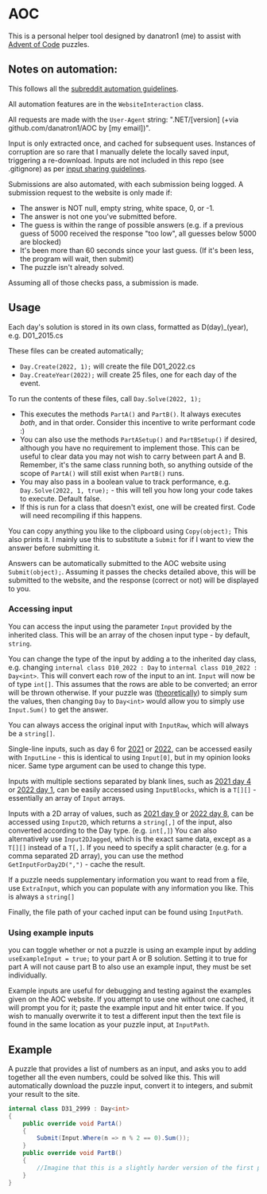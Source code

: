 # AOC

This is a personal helper tool designed by danatron1 (me) to assist with [Advent of Code](https://adventofcode.com) puzzles. 

## Notes on automation: 

This follows all the [subreddit automation guidelines](https://www.reddit.com/r/adventofcode/wiki/faqs/automation/).

All automation features are in the `WebsiteInteraction` class. 

All requests are made with the `User-Agent` string: ".NET/[version] (+via github.com/danatron1/AOC by [my email])". 

Input is only extracted once, and cached for subsequent uses. 
Instances of corruption are so rare that I manually delete the locally saved input, triggering a re-download. 
Inputs are not included in this repo (see .gitignore) as per [input sharing guidelines](https://www.reddit.com/r/adventofcode/wiki/faqs/copyright/inputs/).

Submissions are also automated, with each submission being logged. A submission request to the website is only made if:
* The answer is NOT null, empty string, white space, 0, or -1.
* The answer is not one you've submitted before.
* The guess is within the range of possible answers (e.g. if a previous guess of 5000 received the response "too low", all guesses below 5000 are blocked)
* It's been more than 60 seconds since your last guess. (If it's been less, the program will wait, then submit)
* The puzzle isn't already solved.

Assuming all of those checks pass, a submission is made.

## Usage

Each day's solution is stored in its own class, formatted as D(day)_(year), e.g. D01_2015.cs

These files can be created automatically;
* `Day.Create(2022, 1);` will create the file D01_2022.cs
* `Day.CreateYear(2022);` will create 25 files, one for each day of the event.

To run the contents of these files, call `Day.Solve(2022, 1);`
* This executes the methods `PartA()` and `PartB()`. It always executes *both*, and in that order. Consider this incentive to write performant code :)
* You can also use the methods `PartASetup()` and `PartBSetup()` if desired, although you have no requirement to implement those. 
This can be useful to clear data you may not wish to carry between part A and B. 
Remember, it's the same class running both, so anything outside of the scope of `PartA()` will still exist when `PartB()` runs.
* You may also pass in a boolean value to track performance, e.g. `Day.Solve(2022, 1, true);` - this will tell you how long your code takes to execute. Default false.
* If this is run for a class that doesn't exist, one will be created first. Code will need recompiling if this happens.

You can copy anything you like to the clipboard using `Copy(object);` 
This also prints it. I mainly use this to substitute a `Submit` for if I want to view the answer before submitting it.

Answers can be automatically submitted to the AOC website using `Submit(object);`. 
Assuming it passes the checks detailed above, this will be submitted to the website, and the response (correct or not) will be displayed to you. 

### Accessing input

You can access the input using the parameter `Input` provided by the inherited class. This will be an array of the chosen input type - by default, `string`.

You can change the type of the input by adding a <Type Argument> to the inherited day class, 
e.g. changing `internal class D10_2022 : Day` to `internal class D10_2022 : Day<int>`. 
This will convert each row of the input to an int. `Input` will now be of type `int[]`. 
This assumes that the rows are able to be converted; an error will be thrown otherwise. 
If your puzzle was ([theoretically](https://adventofcode.com/2018/day/1)) to simply sum the values, then changing `Day` to `Day<int>` would allow you to simply use `Input.Sum()` to get the answer.

You can always access the original input with `InputRaw`, which will always be a `string[]`.

Single-line inputs, such as day 6 for [2021](https://adventofcode.com/2021/day/6) or [2022](https://adventofcode.com/2021/day/6), 
can be accessed easily with `InputLine` - this is identical to using `Input[0]`, but in my opinion looks nicer. 
Same type argument can be used to change this type.

Inputs with multiple sections separated by blank lines, such as [2021 day 4](https://adventofcode.com/2021/day/4) or [2022 day 1](https://adventofcode.com/2022/day/1), 
can be easily accessed using `InputBlocks`, which is a `T[][]` - essentially an array of `Input` arrays.

Inputs with a 2D array of values, such as [2021 day 9](https://adventofcode.com/2021/day/9) or [2022 day 8](https://adventofcode.com/2022/day/8), 
can be accessed using `Input2D`, which returns a `string[,]` of the input, also converted according to the Day type. (e.g. `int[,]`)
You can also alternatively use `Input2DJagged`, which is the exact same data, except as a `T[][]` instead of a `T[,]`. 
If you need to specify a split character (e.g. for a comma separated 2D array), you can use the method `GetInputForDay2D(",")` - cache the result. 

If a puzzle needs supplementary information you want to read from a file, use `ExtraInput`, which you can populate with any information you like. 
This is always a `string[]`

Finally, the file path of your cached input can be found using `InputPath`.

### Using example inputs

you can toggle whether or not a puzzle is using an example input by adding `useExampleInput = true;` to your part A or B solution. 
Setting it to true for part A will not cause part B to also use an example input, they must be set individually. 

Example inputs are useful for debugging and testing against the examples given on the AOC website. 
If you attempt to use one without one cached, it will prompt you for it; paste the example input and hit enter twice. 
If you wish to manually overwrite it to test a different input then the text file is found in the same location as your puzzle input, at `InputPath`. 

## Example

A puzzle that provides a list of numbers as an input, and asks you to add together all the even numbers, could be solved like this. 
This will automatically download the puzzle input, convert it to integers, and submit your result to the site. 

```cs
internal class D31_2999 : Day<int>
{
    public override void PartA()
    {
        Submit(Input.Where(n => n % 2 == 0).Sum());
    }
    public override void PartB()
    {
        //Imagine that this is a slightly harder version of the first part.
    }
}
```

